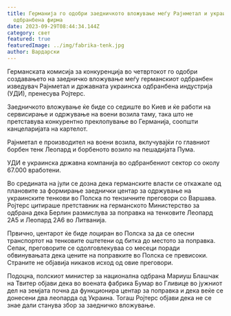 ```yaml
---
title: Германија го одобри заедничкото вложување меѓу Рајнметал и украинската
  одбранбена фирма
date: 2023-09-29T08:44:34.144Z
category: свет
featured: true
featuredImage: ../img/fabrika-tenk.jpg
author: Вардарски
---
```

Германската комисија за конкуренција во четвртокот го одобри создавањето на заедничко вложување меѓу германскиот одбранбен изведувач Рајнметал и државната украинска одбранбена индустрија (УДИ), пренесува Ројтерс.

Заедничкото вложување ќе биде со седиште во Киев и ќе работи на сервисирање и одржување на воени возила таму, така што не претставува конкурентно преклопување во Германија, соопшти канцеларијата на картелот.

Рајнметал е производител на воени возила, вклучувајќи го главниот борбен тенк Леопард и борбеното возило на пешадијата Пума.

УДИ е украинска државна компанија во одбранбениот сектор со околу 67.000 вработени.

Во средината на јули се дозна дека германските власти се откажале од плановите за формирање заеднички центар за одржување на украинските тенкови во Полска по тензичните преговори со Варшава. Ројтерс цитираше претставник на германското Министерство за одбрана дека Берлин размислува за поправка на тенковите Леопард 2А5 и Леопард 2А6 во Литванија.

Првично, центарот ќе биде лоциран во Полска за да се олесни транспортот на тенковите оштетени од битка до местото за поправка. Сепак, преговорите се одолговлекуваа со месеци поради обвинувањата дека цените на поправките во Полска се превисоки. Страните не објавија никаков исход од овие преговори.

Подоцна, полскиот министер за национална одбрана Мариуш Блашчак на Твитер објави дека во воената фабрика Бумар во Гливице во јужниот дел на земјата почна да функционира центар за поправка и дека веќе се донесени два леопарда од Украина. Тогаш Ројтерс објави дека не се знае дали станува збор за заедничко вложување.